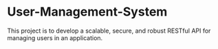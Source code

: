 # User-Management-System
This project is to develop a scalable, secure, and robust RESTful API for managing users in an application.
